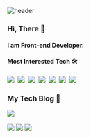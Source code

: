 ![header](https://capsule-render.vercel.app/api?type=soft&color=auto&height=150&section=header&text=WonseogChoi&fontSize=70&animation=twinkling)

### Hi, There 🤟

#### I am Front-end Developer.

#### Most Interested Tech 🛠

<p align="left">
    <img src="https://img.shields.io/badge/Javacript-F7DF1E?style=flat-square&logo=JavaScript&logoColor=white"/></a>&nbsp;
    <img src="https://img.shields.io/badge/Typescript-3178C6?style=flat-square&logo=TypeScript&logoColor=white"/></a>&nbsp;
    <img src="https://img.shields.io/badge/MaterialUI-0081CB?style=flat-square&logo=Material-ui&logoColor=white"/></a>&nbsp; 
    <img src="https://img.shields.io/badge/Styled_Component-DB7093?style=flat-square&logo=styled-components&logoColor=white"/></a>&nbsp;
    <img src="https://img.shields.io/badge/React-61DAFB?style=flat-square&logo=React&logoColor=white"/></a>&nbsp; 
    <img src="https://img.shields.io/badge/Redux-764ABC?style=flat-square&logo=Redux&logoColor=white"/></a>&nbsp; 
    <img src="https://img.shields.io/badge/Webpack-91CFF2?style=flat-square&logo=Webpack&logoColor=white"/></a>&nbsp;
    <br/>
</p>


### My Tech Blog 👀

 <p align="left">
  <a href="https://1seok2.github.io"><img src="https://img.shields.io/badge/Tech%20Blog-11B48A?style=flat-square&logo=Vimeo&logoColor=white&link=https://goeslog.github.io"/></a>&nbsp
</p> 

![](https://github-profile-summary-cards.vercel.app/api/cards/profile-details?username=1seok2&theme=vue)
![](https://github-profile-summary-cards.vercel.app/api/cards/most-commit-language?username=1seok2&theme=vue)
![](https://github-profile-summary-cards.vercel.app/api/cards/stats?username=1seok2&theme=vue)
